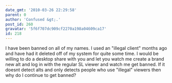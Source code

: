 ```yaml
---
date_gmt: '2010-03-26 22:29:58'
parent: 0
author: 'Confused &gt;.'
post_id: 260
gravatar: '5f6f707dc909cf2270a198a04609ca17'
id: 218
---
```


I have been banned on all of my names.  I used an "illegal client" months ago and have had it deleted off of my system for quite some time.  I would be willing to do a desktop share with you and let you watch me create a brand new alt and log in with the regular SL viewer and watch me get banned.  If it doesnt detect alts and only detects people who use "illegal" viewers then why do I continue to get banned?